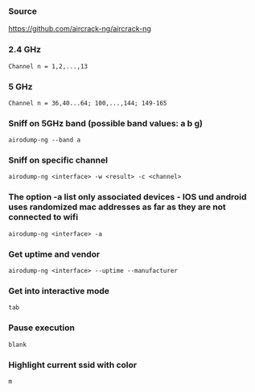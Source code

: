 ### Source
https://github.com/aircrack-ng/aircrack-ng  

### 2.4 GHz
```
Channel n = 1,2,...,13
```

### 5 GHz
```
Channel n = 36,40...64; 100,...,144; 149-165
```

### Sniff on 5GHz band (possible band values: a b g)
```
airodump-ng --band a
```

### Sniff on specific channel 
```
airodump-ng <interface> -w <result> -c <channel>
```

### The option -a list only associated devices - IOS und android uses randomized mac addresses as far as they are not connected to wifi 
```
airodump-ng <interface> -a
```

### Get uptime and vendor 
```
airodump-ng <interface> --uptime --manufacturer
```

### Get into interactive mode
```
tab
```

### Pause execution
```
blank
```

### Highlight current ssid with color
```
m
```

